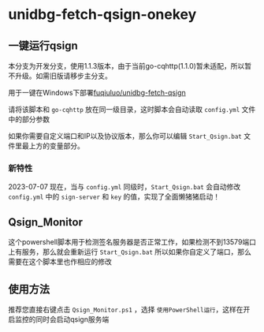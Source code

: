 # unidbg-fetch-qsign-onekey

## 一键运行qsign

本分支为开发分支，使用1.1.3版本，由于当前go-cqhttp(1.1.0)暂未适配，所以暂不升级。如需旧版请移步主分支。

用于一键在Windows下部署[fuqiuluo/unidbg-fetch-qsign](https://github.com/fuqiuluo/unidbg-fetch-qsign)

请将该脚本和 `go-cqhttp` 放在同一级目录，这时脚本会自动读取 `config.yml` 文件中的部分参数

如果你需要自定义端口和IP以及协议版本，那么你可以编辑 `Start_Qsign.bat` 文件里最上方的变量部分。

### 新特性

2023-07-07 现在，当与 `config.yml` 同级时，`Start_Qsign.bat` 会自动修改 `config.yml` 中的 `sign-server` 和 `key` 的值，实现了全面懒猪猪启动！

## Qsign_Monitor

这个powershell脚本用于检测签名服务器是否正常工作，如果检测不到13579端口上有服务，那么就会重新运行 `Start_Qsign.bat`
所以如果你自定义了端口，那么需要在这个脚本里也作相应的修改

## 使用方法

推荐您直接右键点击 `Qsign_Monitor.ps1` ，选择 `使用PowerShell运行`，这样在开启监控的同时会启动qsign服务端

